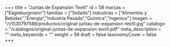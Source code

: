 +++
title = "Juntas de Expansión Textil"
id = 58
marcas = ["Eagleburgmann"]
familias = ["Sellado"]
industrias = ["Alimentos y Bebidas","Energía","Industria Pesada","Química","Ingenios"]
imagen = "/v1530797588/productos/original-juntas-de-expansion-textil.jpg"
catalogo = "/catalogos/original-juntas-de-expansion-textil.pdf"
meta_description = ""
meta_keywords = ""
weight = 58
draft = false
taxonomyCover = false
+++
